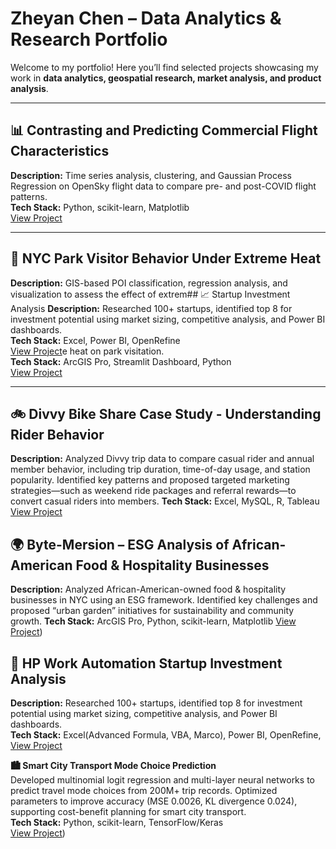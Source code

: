 # Zheyan Chen – Data Analytics & Research Portfolio

Welcome to my portfolio! Here you’ll find selected projects showcasing my work in **data analytics, geospatial research, market analysis, and product analysis**.

---

## 📊 Contrasting and Predicting Commercial Flight Characteristics
**Description:** Time series analysis, clustering, and Gaussian Process Regression on OpenSky flight data to compare pre- and post-COVID flight patterns.  
**Tech Stack:** Python, scikit-learn, Matplotlib  
[View Project](https://github.com/julianne168/Comparing-Contrasting-and-Predicting-Commercial-Flight-Characteristics)

---

## 🌱 NYC Park Visitor Behavior Under Extreme Heat
**Description:** GIS-based POI classification, regression analysis, and visualization to assess the effect of extrem## 📈 Startup Investment Analysis
**Description:** Researched 100+ startups, identified top 8 for investment potential using market sizing, competitive analysis, and Power BI dashboards.  
**Tech Stack:** Excel, Power BI, OpenRefine  
[View Project](https://github.com/yourusername/startup-investment-analysis)e heat on park visitation.  
**Tech Stack:** ArcGIS Pro, Streamlit Dashboard, Python  
[View Project](https://github.com/julianne168/NYC-parks-extreme-heat-behavior)

---

## 🚲 Divvy Bike Share Case Study - Understanding Rider Behavior
**Description:** Analyzed Divvy trip data to compare casual rider and annual member behavior, including trip duration, time-of-day usage, and station popularity. Identified key patterns and proposed targeted marketing strategies—such as weekend ride packages and referral rewards—to convert casual riders into members.
**Tech Stack:** Excel, MySQL, R, Tableau
[View Project](https://github.com/julianne168/Divvy-Bike-Share-Case-Analysis)

## 🌍 Byte-Mersion – ESG Analysis of African-American Food & Hospitality Businesses
**Description:** Analyzed African-American-owned food & hospitality businesses in NYC using an ESG framework. Identified key challenges and proposed “urban garden” initiatives for sustainability and community growth.
**Tech Stack:** ArcGIS Pro, Python, scikit-learn, Matplotlib
[View Project](https://github.com/julianne168/Byte-Mersion))

## 💼 HP Work Automation Startup Investment Analysis
**Description:** Researched 100+ startups, identified top 8 for investment potential using market sizing, competitive analysis, and Power BI dashboards.  
**Tech Stack:** Excel(Advanced Formula, VBA, Marco), Power BI, OpenRefine, 
[View Project](https://github.com/yourusername/startup-investment-analysis)

**🏙 Smart City Transport Mode Choice Prediction**  
Developed multinomial logit regression and multi-layer neural networks to predict travel mode choices from 200M+ trip records. Optimized parameters to improve accuracy (MSE 0.0026, KL divergence 0.024), supporting cost-benefit planning for smart city transport.  
**Tech Stack:** Python, scikit-learn, TensorFlow/Keras  
[View Project](https://github.com/julianne168/smart-city-transport-mode-choice))

